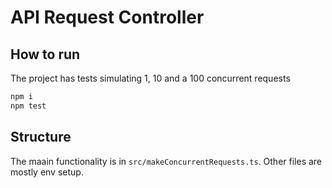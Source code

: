 # API Request Controller

## How to run

The project has tests simulating 1, 10 and a 100 concurrent requests

```cmd
npm i
npm test
```

## Structure

The maain functionality is in `src/makeConcurrentRequests.ts`. Other files are mostly env setup.